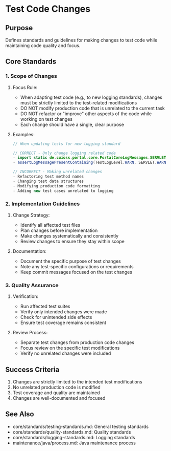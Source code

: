 # Test Code Changes

## Purpose
Defines standards and guidelines for making changes to test code while maintaining code quality and focus.

## Core Standards

### 1. Scope of Changes
1. Focus Rule:
   - When adapting test code (e.g., to new logging standards), changes must be strictly limited to the test-related modifications
   - DO NOT modify production code that is unrelated to the current task
   - DO NOT refactor or "improve" other aspects of the code while working on test changes
   - Each change should have a single, clear purpose

2. Examples:
   ```java
   // When updating tests for new logging standard
   
   // CORRECT - Only change logging related code
   - import static de.cuioss.portal.core.PortalCoreLogMessages.SERVLET;  // New import
   - assertLogMessagePresentContaining(TestLogLevel.WARN, SERVLET.WARN.USER_NOT_LOGGED_IN);  // Updated assertion
   
   // INCORRECT - Making unrelated changes
   - Refactoring test method names
   - Changing test data structures
   - Modifying production code formatting
   - Adding new test cases unrelated to logging
   ```

### 2. Implementation Guidelines
1. Change Strategy:
   - Identify all affected test files
   - Plan changes before implementation
   - Make changes systematically and consistently
   - Review changes to ensure they stay within scope

2. Documentation:
   - Document the specific purpose of test changes
   - Note any test-specific configurations or requirements
   - Keep commit messages focused on the test changes

### 3. Quality Assurance
1. Verification:
   - Run affected test suites
   - Verify only intended changes were made
   - Check for unintended side effects
   - Ensure test coverage remains consistent

2. Review Process:
   - Separate test changes from production code changes
   - Focus review on the specific test modifications
   - Verify no unrelated changes were included

## Success Criteria
1. Changes are strictly limited to the intended test modifications
2. No unrelated production code is modified
3. Test coverage and quality are maintained
4. Changes are well-documented and focused

## See Also
- core/standards/testing-standards.md: General testing standards
- core/standards/quality-standards.md: Quality standards
- core/standards/logging-standards.md: Logging standards
- maintenance/java/process.md: Java maintenance process
